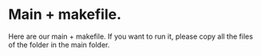# Main + makefile.

Here are our main + makefile.
If you want to run it, please copy all the files of the folder in the main folder.
